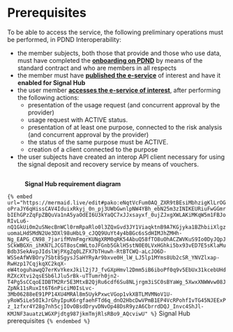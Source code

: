 # Prerequisites

To be able to access the service, the following preliminary operations must be performed, in PDND Interoperability:

* the member subjects, both those that provide and those who use data, must have completed the [**onboarding on PDND**](https://mermaid.live/edit#pako:eNqNkk2L2zAQhv-KUA9twVnifG0iSmCbbKCHlrCBHoousjX2CuQZdyxDsyH_vbKyaSiltD7IGumZdyS9c5IlWZBKjkYjjcEFD0oQFmTYOqw1loSVq5VGIcIzNHG3MB38Cr8adqbw0CVCiJZdY_i4IU-shJZvdruPu_FYS42pgsYOvveAJWydqdk0Gk0fCPumAH6VMBxc6VqDQeyfhOnEgwUGDCAemWoTiOFPcnP4jdwQdn3zF3a__bId6PT_FHGmdjhaxBjKILgu3uWrPBOTyTQO8_n7i8bwIUV1D1UQVCUBlZZvTyYs1N6JhxBru1ve_mm0Xl_4kprWefPiCCETlePGCIhpLXUuUJx4_9aUJbGNgRPGQjegN63N4X-1PhS8_ocgoNUoM9lAzHU2tsJp2NAy-avl4KKFyvQ-DC6eIzo4djhiKVXgHjLZt9aEq6FSVcZ3cTU-tVQn-UOq2fJusZjm43wxnk3ul3kmj1Llq_u7Sb6azPPpdLFcLWfnTL4Qxfz8qvho4x34WgVS9PnSrqlrU41vKeeCMPX18-sBzj8BoLXuZQ) by means of the standard contract and who are members in all respects
* the member must have [**published the e-service**](https://mermaid.live/edit#pako:eNp9kkGPmzAQhf_KyD20lWAV2MAGq4rUNonaQ6vVRuph5csAE2LJ2NSYqtko_70GQhq10XLAMv7ezDNvjqwwJTHOwjAU2kmniEPT5bmSBb5IowkobMn-kgUJXRi9kxUXGsDtqfZoji1dtj_QSswVtQMB0FhZoz18NspYDoK92Ww-bWYzwYQe2gnd0s-OdEEriZXFWmjsnNFdnZM9l0DrZCEb1A4enwBb-FiSJe0I1tZU6IylG-Tq-6pnh_Wrh61p_qfW2565ut6IWCoc2Cp_F2VRAHF8719J8n481MZ3trLaOzA77-jfn1WSUm8vJeFDbpdQytEDte3Za_88PoXLZW-QQ2HqRqqpAjp5beoGj7lU0p35raw0KvjS5TfZ1-xdCTzrJest_9v6InUGEPyCylRm1JAuhWYBq8nWKEs_P8f-QLBhDgTr0y5ph51yfdonj_bJbg-6YNzZjgLWNf6mU_DTR58L40f2m_FkcZem91GSzuOHRRZlATswns7v4iiLH7IkWWSzdJ6dAvZijJdHU8F1Kf1MTPVo2H0bR3yY9KHH86AZEWu6as_4DlVLpz89u_5Y) of interest and have it **enabled for Signal Hub**
* the user member [**accesses the e-service of interest**](https://mermaid.live/edit#pako:eNqFlNuO2jAQhl9l5F50kQAlARqSi5VaDlIvWlUg9aLKjUkmYCnY6cRBZdG-S9-lL9ZxOIUFaX2Rw_j_v3HGnhxEajIUsej1eom2yhYYQ071izIaAXsV0k6lmOjU6Fyt40QD2A1uWbWSFV5ef0pSclVg1SgASlJbSfuJKQzFkIgP8_mXueclItFNpkRX-LtGneJUyTXJbaJlbY2utyukE0KSVakqpbYwWYKs4HOGhNoizKlW1hCCA73V_ph-nzp1c__KcjLlvWq2uCHOyKylQz5QNrlbpTgnJUwt0Hr15Ed-F4JgwJfRqHOc1IappNYbCybn9TdVVceyZlgUH1tAOI3Jsvf8PFvE7Es3CisrIVMtn3xsmy3Y5jLIsiSzk0fxhfGAnystC2X__e0DU91zpdyq2FSxy7zHvvjfsF3JY0gJT7q0UFzda-3g6eLsXK1umNLeBlq8VjV4iTtTp5vzGWmP63aEbju8EV8GUedeWBhTQokEBRNrku-Br6VbthdzsxvA_QEZnyAHrgx_JILSwFpJ5jFytuydakvMU7a-Hg7nzQ1tmzKqS068B6HOAG7DHLoLnCTNlOiKLTJbZdz2BzeRiKaHE-E6NcNc1oV1nfrKUteVy71ORWypxq6oS_7Kc9Oeg9wnIj6IPyKOgr4XecPR-FMQBX7o-V2xF_Ew6ofewAvDgT_wo2gQvXbFizHs9_rjcTT0gyAYsiEcjfxzilnmWvycAZu3b8d_VfPLarL-aiBHCZl6vRFxLosKX_8D2-p9ig), after performing the following actions:
  * presentation of the usage request (and concurrent approval by the provider) 
  * usage request with ACTIVE status.
  * presentation of at least one purpose, connected to the risk analysis (and concurrent approval by the provider)
  * the status of the same purpose must be ACTIVE.
  * creation of a client connected to the purpose
* the user subjects have created an interop API client necessary for using the signal deposit and recovery service by means of vouchers.

<figure><img src="../.gitbook/assets/diagramma requisiti sh.png" alt=""><figcaption><p><strong>Signal Hub requirement diagram</strong></p></figcaption></figure>

`{% embed url="https://mermaid.live/edit#pako:eNqtVcFum0AQ_ZXR9tBEsiMbhzigKlLrOGoPraJY6qHissCAV4IduixRkyj_0n_pj3UWbGwnlpNW4YBh_ebN25m3zINIKEURiuFwGGmrbIEhGPzZqFpZBQuVa1nA5yaOdEI6U3kYaQC7xJJxsayxf_0ujZJxgXWLAKiMKqW5m1FBJoRIvLu6-nQ1GkUi0m2uSNecBnWCl0rmRpaRlo0l3ZQxGvd3JY1ViaqktnB9A7KGjyka1BZhbiiXlgzuomaLHdSMdN2Ue3DXl98uHbL9_cJQQ9UuYt4y4bBGc6sSdHIMJhZMHh-Ng_EAPG_CN98_7jarifMVmFmgrKUNgXRM0qRK54AbuQ58fTO8uOhACZWVKuS9Io0DyJQpJSCkWBGXn_ihKN7LJCGT8osCmWLtoJFGnb5GklH5stN0E0LVxHGhki5bx93vED7E5sKlaMuBdb3SekAvpJIdslWjPXgZq0LZFX7bTHuwh-RtBTCWQ-aLcJO6D-WSSeAfWVBOry7Sbt8SgysJSaHYRyAr9bxve0H_lW_LJ5lp1MYms8Ub2cSR_YNVZlxap-RwHzp17CqjkqXC2kqX-eW4toguhawqQ7erKvYkexJkil2j7J_fvGXpHmvl2Dmm5iB6iboPf0q9v5EbUx31kcebUHdRZXcXtvi2qsESb6lJlu5rBk-uTTumrh0jn2-T4Pg5sCCqoEIDBTM2Rr5E3MtxB2QjRu6cdf6Su8NLjrgm3iSC0sBYaWg_5XwxXNWWvw08JZpNk11sRuxIt6T6nPiciM0IsLvc-3Mb06288eE91PP14XU4MRAl8m5UykPxwcVGop1vkXBTLMVMNoV1U-yRoW5iLe50IkJrGhyIpuK6rgfaehFTd6q_dnO2HbcDwVPmB1EP4VcRPohfIvTG45NJEExPz_1zfxr4Y28g7nh5cjIOvOBsdDryvDNvOp48DsR9yzA6CbrrdDQJ_Invc4ShJl-KMJNF3auatzLWGXPjdtg987jkmTmjRlsRBo9_AQcviwU" %}` Signal Hub prerequisites `{% endembed %}`